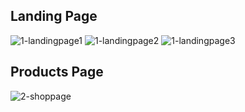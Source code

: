 ## Landing Page
![1-landingpage1](https://user-images.githubusercontent.com/68076350/123992296-67e76480-d9c3-11eb-8233-36222bb67447.PNG)
![1-landingpage2](https://user-images.githubusercontent.com/68076350/123992822-da584480-d9c3-11eb-977d-9905777531d4.PNG)
![1-landingpage3](https://user-images.githubusercontent.com/68076350/123992834-dc220800-d9c3-11eb-8737-7d2952f97dcb.PNG)

## Products Page
![2-shoppage](https://user-images.githubusercontent.com/68076350/123993073-0bd11000-d9c4-11eb-94d1-b687e4ffce58.PNG)

